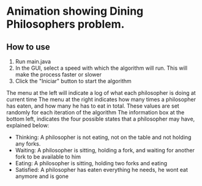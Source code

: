# Animation showing Dining Philosophers problem.

## How to use
1. Run main.java
2. In the GUI, select a speed with which the algorithm will run. This will make the process faster or slower
3. Click the "Iniciar" button to start the algorithm

The menu at the left will indicate a log of what each philosopher is doing at current time
The menu at the right indicates how many times a philosopher has eaten, and how many he has to eat in total. These values are set randomly for each iteration of the algorithm
The information box at the bottom left, indicates the four possible states that a philosopher may have, explained below:

* Thinking: A philosopher is not eating, not on the table and not holding any forks.
* Waiting: A philosopher is sitting, holding a fork, and waiting for another fork to be available to him
* Eating: A philosopher is sitting, holding two forks and eating
* Satisfied: A philosopher has eaten everything he needs, he wont eat anymore and is gone
